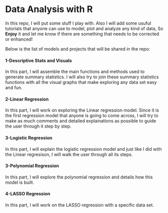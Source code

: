 # Data Analysis with R
In this repo, I will put some stuff I play with. Also I will add some usuful tutorials that anyone can use to model, plot and analyze any kind of data, So **Enjoy** it and let me know if there are something that needs to be corrected or enhanced!


Below is the list of models and projects that will be shared in the repo:



#### 1-Descriptive Stats and Visuals 
In this part, I will assemble the main functions and methods used to generate summary statistics.
I will also try to join these summary statistics functions with all the visual graphs that make exploring any data set easy and fun.

#### 2-Linear Regression
In this part, I will work on exploring the Linear regression model.
Since it is the first regression model that anyone is going to come across, I will try to make as much comments and detailed explainations as possible to guide the user through it step by step.

#### 3-Logistic Regression
In this part, I will explain the logistic regression model and just like I did with the Linear regresison, I will walk the user through all its steps.
#### 3-Polynomial Regression
In this part, I will explore the polynomial regression and details how this model is built.
#### 4-LASSO Regression
In this part, I will work on the LASSO regression with a specific data set.







